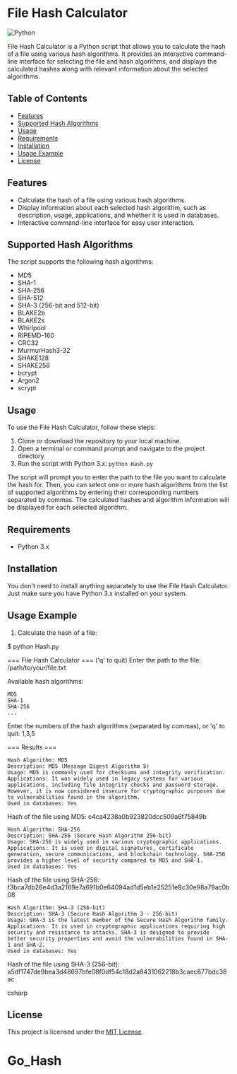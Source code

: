 # File Hash Calculator

![Python](https://img.shields.io/badge/python-3.x-blue.svg)

File Hash Calculator is a Python script that allows you to calculate the hash of a file using various hash algorithms. It provides an interactive command-line interface for selecting the file and hash algorithms, and displays the calculated hashes along with relevant information about the selected algorithms.

## Table of Contents

- [Features](#features)
- [Supported Hash Algorithms](#supported-hash-algorithms)
- [Usage](#usage)
- [Requirements](#requirements)
- [Installation](#installation)
- [Usage Example](#usage-example)
- [License](#license)

## Features

- Calculate the hash of a file using various hash algorithms.
- Display information about each selected hash algorithm, such as description, usage, applications, and whether it is used in databases.
- Interactive command-line interface for easy user interaction.

## Supported Hash Algorithms

The script supports the following hash algorithms:

- MD5
- SHA-1
- SHA-256
- SHA-512
- SHA-3 (256-bit and 512-bit)
- BLAKE2b
- BLAKE2s
- Whirlpool
- RIPEMD-160
- CRC32
- MurmurHash3-32
- SHAKE128
- SHAKE256
- bcrypt
- Argon2
- scrypt

## Usage

To use the File Hash Calculator, follow these steps:

1. Clone or download the repository to your local machine.
2. Open a terminal or command prompt and navigate to the project directory.
3. Run the script with Python 3.x: `python Hash.py`

The script will prompt you to enter the path to the file you want to calculate the hash for. Then, you can select one or more hash algorithms from the list of supported algorithms by entering their corresponding numbers separated by commas. The calculated hashes and algorithm information will be displayed for each selected algorithm.

## Requirements

- Python 3.x

## Installation

You don't need to install anything separately to use the File Hash Calculator. Just make sure you have Python 3.x installed on your system.

## Usage Example

1. Calculate the hash of a file:

$ python Hash.py

=== File Hash Calculator ===
('q' to quit) Enter the path to the file: /path/to/your/file.txt

Available hash algorithms:

    MD5
    SHA-1
    SHA-256
    ...

Enter the numbers of the hash algorithms (separated by commas), or 'q' to quit: 1,3,5

=== Results ===

    Hash Algorithm: MD5
    Description: MD5 (Message Digest Algorithm 5)
    Usage: MD5 is commonly used for checksums and integrity verification.
    Applications: It was widely used in legacy systems for various applications, including file integrity checks and password storage. However, it is now considered insecure for cryptographic purposes due to vulnerabilities found in the algorithm.
    Used in databases: Yes

Hash of the file using MD5:
c4ca4238a0b923820dcc509a6f75849b

    Hash Algorithm: SHA-256
    Description: SHA-256 (Secure Hash Algorithm 256-bit)
    Usage: SHA-256 is widely used in various cryptographic applications.
    Applications: It is used in digital signatures, certificate generation, secure communications, and blockchain technology. SHA-256 provides a higher level of security compared to MD5 and SHA-1.
    Used in databases: Yes

Hash of the file using SHA-256:
f3bca7db26e4d3a2169e7a691b0e64094ad1d5eb1e25251e8c30e98a79ac0b08

    Hash Algorithm: SHA-3 (256-bit)
    Description: SHA-3 (Secure Hash Algorithm 3 - 256-bit)
    Usage: SHA-3 is the latest member of the Secure Hash Algorithm family.
    Applications: It is used in cryptographic applications requiring high security and resistance to attacks. SHA-3 is designed to provide better security properties and avoid the vulnerabilities found in SHA-1 and SHA-2.
    Used in databases: Yes

Hash of the file using SHA-3 (256-bit):
a5df1747de9bea3d48697bfe08f0df54c18d2a8431062218b3caec877bdc38ac

csharp


## License

This project is licensed under the [MIT License](LICENSE).
# Go_Hash
